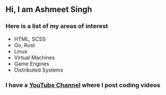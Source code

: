 ## Hi, I am Ashmeet Singh

### Here is a list of my areas of interest
- HTML, SCSS
- Go, Rust
- Linux
- Virtual Machines
- Game Engines
- Distributed Systems

### I have a [YouTube Channel](https://www.youtube.com/@BytesBasement) where I post coding videos
